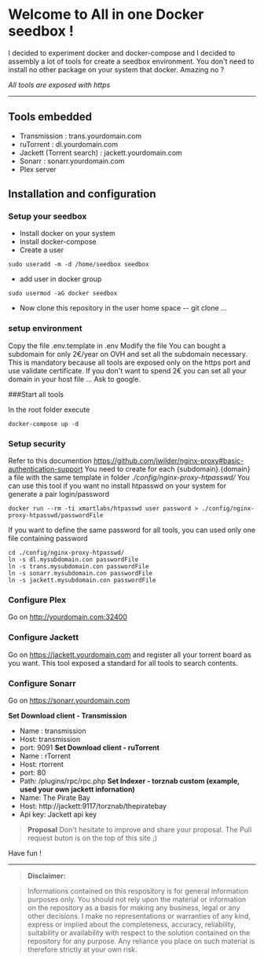 Welcome to All in one Docker seedbox !
===================


I decided to experiment docker and docker-compose and I decided to assembly a lot of tools for create a seedbox environment.
You don't need to install no other package on your system that docker. Amazing no ?

*All tools are exposed with https*

----------


Tools embedded
-------------

- Transmission : trans.yourdomain.com
- ruTorrent : dl.yourdomain.com
- Jackett (Torrent search) : jackett.yourdomain.com
- Sonarr : sonarr.yourdomain.com
- Plex server

Installation and configuration
-------------

### Setup your seedbox
- Install docker on your system
- Install docker-compose
- Create a user

 ```
sudo useradd -m -d /home/seedbox seedbox
 ```
- add user in docker group

 ```
sudo usermod -aG docker seedbox
 ```

- Now clone this repository in the user home space
-- git clone ...

### setup environment

Copy the file .env.template in .env
Modify the file
You can bought a subdomain for only 2€/year on OVH and set all the subdomain necessary. This is mandatory because all tools are exposed only on the https port and use validate certificate.
If you don't want to spend 2€ you can set all your domain in your host file ... Ask to google.

###Start all tools

In the root folder execute
```
docker-compose up -d
```

### Setup security

Refer to this documention https://github.com/jwilder/nginx-proxy#basic-authentication-support
You need to create for each {subdomain}.{domain} a file with the same template in folder *./config/nginx-proxy-htpasswd/*
You can use this tool if you want no install htpasswd on your system for generate a pair login/password
```
docker run --rm -ti xmartlabs/htpasswd user password > ./config/nginx-proxy-htpasswd/passwordFile
```
If you want to define the same password for all tools, you can used only one file containing password
```
cd ./config/nginx-proxy-htpasswd/
ln -s dl.mysubdomain.con passwordFile
ln -s trans.mysubdomain.con passwordFile
ln -s sonarr.mysubdomain.con passwordFile
ln -s jackett.mysubdomain.con passwordFile
```

### Configure Plex

Go on http://yourdomain.com:32400

### Configure Jackett
Go on https://jackett.yourdomain.com and register all your torrent board as you want.
This tool exposed a standard for all tools to search contents.

### Configure Sonarr
Go on https://sonarr.yourdomain.com

 **Set Download client - Transmission**
 * Name : transmission
 * Host: transmission
 * port: 9091 
 **Set Download client - ruTorrent**
 * Name : rTorrent
 * Host: rtorrent
 * port: 80
 * Path: /plugins/rpc/rpc.php
 **Set Indexer - torznab custom (example, used your own jackett infornation)**
 * Name: The Pirate Bay
 * Host: http://jackett:9117/torznab/thepiratebay
 * Api key: Jackett api key

>**Proposal**
>Don't hesitate to improve and share your proposal. The Pull request buton is on the top of this site ;)

Have fun !


----------


> **Disclaimer:**

> Informations contained on this respository is for general information purposes only. You should not rely upon the material or information on the repository as a basis for making any business, legal or any other decisions. I make no representations or warranties of any kind, express or implied about the completeness, accuracy, reliability, suitability or availability with respect to the solution contained on the repository for any purpose. Any reliance you place on such material is therefore strictly at your own risk.
